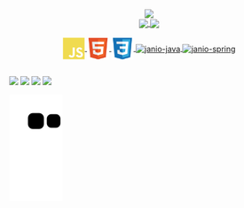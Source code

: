 <div align="center">
    <img height="350em" align="center" src="https://user-images.githubusercontent.com/95763551/215898432-2efcba36-e617-40e2-9730-dcf389eb143c.gif"/> 
</div>
 
<div align="center">
  <a href="https://github.com/jan1ooo">
  <img height="150em" align="center" src="https://github-readme-streak-stats.herokuapp.com/?user=jan1ooo&theme=tokyonight&hide_border=true"/>
  <img height="150em" align="center" src="https://github-readme-stats.vercel.app/api/top-langs/?username=jan1ooo&layout=compact&langs_count=7&theme=tokyonight&hide_border=true"/>  
     
      
      
</div>
  
<div align="center" style="display: inline_block"><br>
  <img align="center" alt="janio-Js" height="40" width="40" src="https://raw.githubusercontent.com/devicons/devicon/master/icons/javascript/javascript-plain.svg">
  <img align="center" alt="janio-HTML" height="40" width="40" src="https://raw.githubusercontent.com/devicons/devicon/master/icons/html5/html5-original.svg">
  <img align="center" alt="jani-CSS" height="40" width="40" src="https://raw.githubusercontent.com/devicons/devicon/master/icons/css3/css3-original.svg">
  <img align="center" alt="janio-java" height="40" width="40" src="https://cdn.jsdelivr.net/gh/devicons/devicon/icons/java/java-original.svg" />
  <img align="center" alt="janio-spring" height="40" width="40" src="https://cdn.jsdelivr.net/gh/devicons/devicon/icons/spring/spring-original.svg" />          
</div>


  
  ##
 <div> 
  <a href="https://instagram.com/jan1ooo" target="_blank"><img src="https://img.shields.io/badge/-Instagram-%23E4405F?style=for-the-badge&logo=instagram&logoColor=white" target="_blank"></a>
 	<a href="https://www.twitch.tv/jayef7" target="_blank"><img src="https://img.shields.io/badge/Twitch-9146FF?style=for-the-badge&logo=twitch&logoColor=white" target="_blank"></a>
  <a href = "mailto:filhojanio67@gmail.com"><img src="https://img.shields.io/badge/-Gmail-%23333?style=for-the-badge&logo=gmail&logoColor=white" target="_blank"></a>
  <a href="https://www.linkedin.com/in/jan1ooo/"  target="_blank"><img src="https://img.shields.io/badge/-LinkedIn-%230077B5?style=for-the-badge&logo=linkedin&logoColor=white" target="_blank"></a> 
   
   
              
 
  ![Snake animation](https://github.com/jan1ooo/jan1ooo/blob/output/github-contribution-grid-snake.svg) 
</div>
